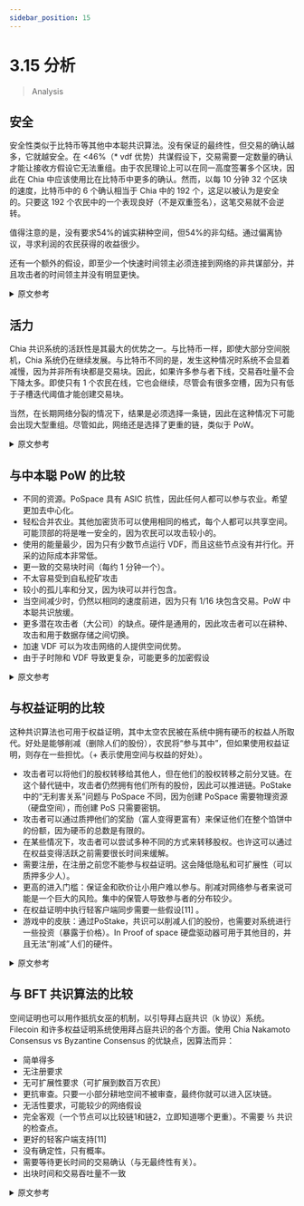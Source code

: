 ```yaml
---
sidebar_position: 15
---
```


# 3.15 分析

> Analysis

## 安全

安全性类似于比特币等其他中本聪共识算法。没有保证的最终性，但交易的确认越多，它就越安全。在 <46%（* vdf 优势）共谋假设下，交易需要一定数量的确认才能让接收方假设它无法重组。由于农民理论上可以在同一高度签署多个区块，因此在 Chia 中应该使用比在比特币中更多的确认。然而，以每 10 分钟 32 个区块的速度，比特币中的 6 个确认相当于 Chia 中的 192 个，这足以被认为是安全的。只要这 192 个农民中的一个表现良好（不是双重签名），这笔交易就不会逆转。

值得注意的是，没有要求54%的诚实耕种空间，但54%的非勾结。通过偏离协议，寻求利润的农民获得的收益很少。

还有一个额外的假设，即至少一个快速时间领主必须连接到网络的非共谋部分，并且攻击者的时间领主并没有明显更快。

<details>
<summary>原文参考</summary>

- ## Safety

The safety is similar to other Nakamoto consensus algorithms like Bitcoin. There is no guaranteed finality, but the more confirmations a transaction has, the safer it is. A transaction needs a certain number of confirmations for a receiver to assume that it cannot be reorged, under the <46%(* vdf advantage) colluding assumption. Since farmers can theoretically sign multiple blocks at the same height, more confirmations should be used in Chia than in Bitcoin. However with a rate of 32 blocks per 10 min, 6 confirmations in Bitcoin is equivalent to 192 in Chia, which is more than enough to be considered safe. As long as one of those 192 farmers is well behaving (not double signing), that transaction will not be reversed.

It's worth noting that there is no requirement of 54% honest farming space, but 54% non colluding. Profit seeking farmers gain very little by deviating from the protocol.

There is the added assumption that at least one fast timelord must be connected to the non-colluding portion of the network, and that the attacker's timelord is not significantly faster.

</details>

## 活力

Chia 共识系统的活跃性是其最大的优势之一。与比特币一样，即使大部分空间脱机，Chia 系统仍在继续发展。与比特币不同的是，发生这种情况时系统不会显着减慢，因为并非所有块都是交易块。因此，如果许多参与者下线，交易吞吐量不会下降太多。即使只有 1 个农民在线，它也会继续，尽管会有很多空槽，因为只有低于子槽迭代阈值才能创建交易块。

当然，在长期网络分裂的情况下，结果是必须选择一条链，因此在这种情况下可能会出现大型重组。尽管如此，网络还是选择了更重的链，类似于 PoW。

<details>
<summary>原文参考</summary>

- ## Liveness

The liveness of the Chia consensus system is one of its greatest strengths. Like Bitcoin, the Chia system continues advancing even when a majority of the space goes offline. Unlike bitcoin though, the system does not slow down significantly when this happens, since not all blocks are transaction blocks. Therefore transactions throughput does not drop by too much if many participants go offline. It will continue even if only 1 farmer is online, although there will be many empty slots, since a transaction block can only be created if it’s below the sub-slot iterations threshold. 

Of course, in the event of a long term network split the effects are that one chain must be chosen, so there can be large reorgs in this case. Still, the network chooses the heavier chain, similar to PoW. 

</details>

## 与中本聪 PoW 的比较

- 不同的资源。PoSpace 具有 ASIC 抗性，因此任何人都可以参与农业。希望更加去中心化。
- 轻松合并农业。其他加密货币可以使用相同的格式，每个人都可以共享空间。可能顶部的将是唯一安全的，因为农民可以攻击较小的。
- 使用的能量最少，因为只有少数节点运行 VDF，而且这些节点没有并行化。开采的边际成本非常低。
- 更一致的交易块时间（每约 1 分钟一个）。
- 不太容易受到自私挖矿攻击
- 较小的孤儿率和分叉，因为块可以并行包含。
- 当空间减少时，仍然以相同的速度前进，因为只有 1/16 块包含交易。PoW 中本聪共识放缓。
- 更多潜在攻击者（大公司）的缺点。硬件是通用的，因此攻击者可以在耕种、攻击和用于数据存储之间切换。
- 加速 VDF 可以为攻击网络的人提供空间优势。
- 由于子时隙和 VDF 导致更复杂，可能更多的加密假设

<details>
<summary>原文参考</summary>

- ## Comparison to Nakamoto PoW

+ Different resources. PoSpace is ASIC resistant and therefore anyone can participate in farming. Hopefully more decentralized. 
+ Easy merge farming. Other cryptocurrencies can use the same format, and everyone can share the space. Probably the top one will be the only secure one, since the farmers can attack smaller ones. 
+ Minimum energy used, since only a few nodes run VDFs, and these are not parallelized. Very low marginal cost to mine. 
+ More consistent transaction block times (one per ~1 min).
+ Less susceptible to selfish mining attacks
+ Smaller orphan rates and forks, since blocks can be included in parallel.
+ Still advances at the same rate when space decreases, since only 1/16 blocks include transactions. PoW nakamoto consensus slows down. 
- Drawback of more potential attackers (large companies). Hardware is general purpose, and therefore attackers could switch between farming, attacking, and using for data storage.
- Speeding up VDF could give a space advantage for someone attacking the network.
- More complexity due to sub slots and VDFs, potentially more cryptographic assumptions

</details>

## 与权益证明的比较

这种共识算法也可用于权益证明，其中太空农民被在系统中拥有硬币的权益人所取代。好处是能够削减（删除人们的股份），农民将“参与其中”，但如果使用权益证明，则存在一些担忧。（+ 表示使用空间与权益的好处）。

- 攻击者可以将他们的股权转移给其他人，但在他们的股权转移之前分叉链。在这个替代链中，攻击者仍然拥有他们所有的股份，因此可以推进链。PoStake 中的“无利害关系”问题与 PoSpace 不同，因为创建 PoSpace 需要物理资源（硬盘空间），而创建 PoS 只需要密钥。
- 攻击者可以通过质押他们的奖励（富人变得更富有）来保证他们在整个馅饼中的份额，因为硬币的总数是有限的。
- 在某些情况下，攻击者可以尝试多种不同的方式来转移股权。也许这可以通过在权益变得活跃之前需要很长时间来缓解。
- 需要注册，在注册之前您不能参与权益证明。这会降低隐私和可扩展性（可以质押多少人）。
- 更高的进入门槛：保证金和砍价让小用户难以参与。削减对网络参与者来说可能是一个巨大的风险。集中的保管人导致参与者的分布较少。
- 在权益证明中执行轻客户端同步需要一些假设[11] 。
- 游戏中的皮肤：通过PoStake，共识可以削减人们的股份，也需要对系统进行一些投资（暴露于价格）。In Proof of space 硬盘驱动器可用于其他目的，并且无法“削减”人们的硬件。

<details>
<summary>原文参考</summary>

- ## Comparison to Proof of Stake

This consensus algorithm can also be used for proof of stake, where the space farmers are replaced by stakers who own coins in the system. The benefit would be the ability to slash (delete people’s stake), and farmers would have “skin in the game”, but there are some concerns if proof of stake is used. (+ means benefit for using space vs stake).
+ An attacker can transfer their stake to someone else, but fork the chain right before their stake is transferred. In this alternate chain, the attacker still has all of their stake, and can therefore advance the chain. The "nothing at stake" issue is different in PoStake than in PoSpace since creating a PoSpace requires a physical resource (hard drive space), while creating a PoS only requires a key.
+ An attacker can guarantee their share of the whole pie, by staking their rewards (the rich get richer), since the total number of coins is limited. 
+ There might be situations where the attacker can grind on many different ways to transfer stake. Perhaps this can be mitigated by requiring a long period before stake becomes active.
+ Registration is required, you cannot participate in proof of stake until you sign up. This reduces privacy and scalability (how many people can stake).
+ Higher barrier to entry: security deposits and slashing make it difficult for small users to participate. Slashing can be a huge risk for participants in the network. Centralized custodians lead to a less distributed set of participants. 
+ Some assumptions [11] are required to perform light client syncs in proof of stake.
- Skin in the game: with PoStake, the consensus can slash people’s stake, and also requires some investment into the system (exposure to price). In Proof of space hard drives can be used for other purposes and there is no ability to “slash” peoples hardware. 

</details>

## 与 BFT 共识算法的比较

空间证明也可以用作抵抗女巫的机制，以引导拜占庭共识（k 协议）系统。Filecoin 和许多权益证明系统使用拜占庭共识的各个方面。使用 Chia Nakamoto Consensus vs Byzantine Consensus 的优缺点，因算法而异：

- 简单得多
- 无注册要求
- 无可扩展性要求（可扩展到数百万农民）
- 更抗审查。只要一小部分耕地空间不被审查，最终你就可以进入区块链。
- 无活性要求，可能较少的网络假设
- 完全客观（一个节点可以比较链1和链2，立即知道哪个更重）。不需要 ⅔ 共识的检查点。
- 更好的轻客户端支持[11]
- 没有确定性，只有概率。
- 需要等待更长时间的交易确认（与无最终性有关）。
- 出块时间和交易吞吐量不一致

<details>
<summary>原文参考</summary>

- ## Comparison to BFT consensus algorithms

Proof of space could also be used as a Sybil-resistant mechanism in order to bootstrap a Byzantine consensus (k-agreement) system. Filecoin, and many proof of stake systems use aspects of byzantine consensus.
The pros and cons of using Chia Nakamoto Consensus vs Byzantine consensus, which vary from algorithm to algorithm:
+ Much simpler
+ No registration requirement
+ No scalability requirement (scales to millions of farmers)
+ More censorship resistant. As long as a small portion of the farming space does not censor, eventually you can get into the blockchain. 
+ No liveness requirements, potentially less network assumptions
+ Fully objective (A node can compare chain 1 and chain 2, and immediately know which one is heavier). No need for checkpoints with ⅔ consensus.
+ Better light client support [11]
- No finality, only probabilistic. 
- Need to wait longer for transaction confirmations (related to no finality).
- Less consistent block times and transaction throughput

</details>
